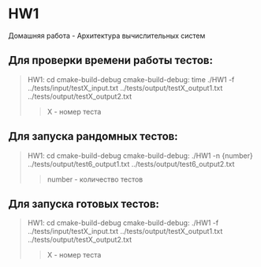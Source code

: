 # HW1
Домашняя работа - Архитектура вычислительных систем

## Для проверки времени работы тестов:
> HW1: cd cmake-build-debug
> cmake-build-debug:  time ./HW1 -f ../tests/input/testX_input.txt ../tests/output/testX_output1.txt ../tests/output/testX_output2.txt 
>> X - номер теста

## Для запуска рандомных тестов:
> HW1: cd cmake-build-debug 
> cmake-build-debug:  ./HW1 -n {number} ../tests/output/test6_output1.txt ../tests/output/test6_output2.txt 
>> number - количество тестов

## Для запуска готовых тестов:
> HW1: cd cmake-build-debug 
> cmake-build-debug:  ./HW1 -f ../tests/input/testX_input.txt  ../tests/output/testX_output1.txt ../tests/output/testX_output2.txt 
>> X - номер теста 
